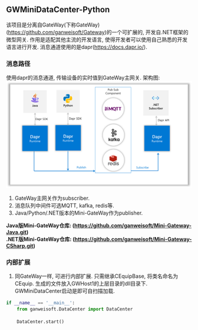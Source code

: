 ## GWMiniDataCenter-Python

该项目是分离自GateWay(下称GateWay)(https://github.com/ganweisoft/Gateway)的一个可扩展的, 开发自.NET框架的微型网关.
作用是适配其他主流的开发语言, 使得开发者可以使用自己熟悉的开发语言进行开发. 
消息通道使用的是dapr(https://docs.dapr.io/).

### 消息路径

使用dapr的消息通道, 传输设备的实时值到GateWay主网关. 架构图:   
![img.png](img.png)

1. GateWay主网关作为subscriber. 
2. 消息队列中间件可选MQTT, kafka, redis等.
3. Java/Python/.NET版本的Mini-GateWay作为publisher.

**Java版Mini-GateWay仓库: (https://github.com/ganweisoft/Mini-Gateway-Java.git)**  
**.NET版Mini-GateWay仓库: (https://github.com/ganweisoft/Mini-Gateway-CSharp.git)**

### 内部扩展

1. 同GateWay一样, 可进行内部扩展. 只需继承CEquipBase, 将类名命名为CEquip.
生成的文件放入GWHost1的上层目录的dll目录下.
GWMiniDataCenter启动是即可自扫描加载.
```python
if __name__ == '__main__':
    from ganweisoft.DataCenter import DataCenter

    DataCenter.start()
```
